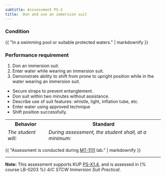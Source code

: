 ```yaml
---
subtitle: Asssessment PS-2
title:  Don and use an immersion suit
---
```




### Condition

{{ "In a swimming pool or suitable protected waters." | markdownify }}

### Performance requirement 

<table width='100%' class='Guidelines'>
 <thead>
 <tr>
     <th class='thirty'>Behavior</th>
     <th class='seventy'>Standard</th>
 </tr>
 <tr>
     <td><em>The student will:</em></td>
     <td><em>During assessment, the student shall, at a minimum:</em></td>
 </tr>
 </thead>
 <tbody>


<!--rowstart-->

1. Don an immersion suit.
2. Enter water while wearing an immersion suit.
2. Demonstrate ability to shift from prone to upright position while in the water wearing an immersion suit.

<!--cellbreak-->

*  Secure straps to prevent entanglement.
*  Don suit within two minutes without assistance.
*  Describe use of suit features: whistle, light, inflation tube, etc.
*  Enter water using approved technique
*  Shift position successfully.

<!--rowend-->


 </tbody>
 </table>

{{ "Assessment is conducted during [MT-1111](MT-1111) lab." | markdownify }}


*****

**Note:** This assessment supports KUP [PS-X1.4]({{site.baseurl}}/tables/611.html#PS-X1.4), and is assessed in  {% course  LB-0203 %}  *4/C STCW Immersion Suit Practical*. 

